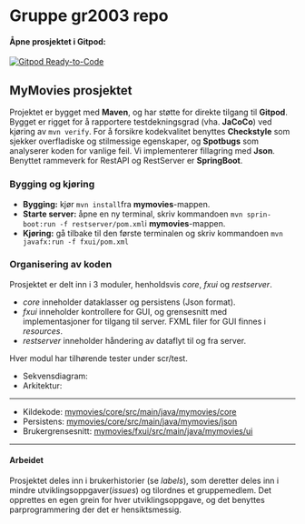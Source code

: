 # Gruppe gr2003 repo
#### Åpne prosjektet i Gitpod:
[![Gitpod Ready-to-Code](https://img.shields.io/badge/Gitpod-Ready--to--Code-blue?logo=gitpod)](https://gitpod.idi.ntnu.no/#https://gitlab.stud.idi.ntnu.no/it1901/groups-2020/gr2003/gr2003) 


## MyMovies prosjektet
Projektet er bygget med **Maven**, og har støtte for direkte tilgang til **Gitpod**.
Bygget er rigget for å rapportere testdekningsgrad (vha. **JaCoCo**) ved kjøring av `mvn verify`.
For å forsikre kodekvalitet benyttes **Checkstyle** som sjekker overfladiske og stilmessige egenskaper, og **Spotbugs** som analyserer koden for vanlige feil.
Vi implementerer fillagring med **Json**. Benyttet rammeverk for RestAPI og RestServer er **SpringBoot**.

### Bygging og kjøring 
- **Bygging:** kjør `mvn install`fra **mymovies**-mappen. 
- **Starte server:** åpne en ny terminal, skriv kommandoen `mvn sprin-boot:run -f restserver/pom.xml`i **mymovies**-mappen.
- **Kjøring:** gå tilbake til den første terminalen og skriv kommandoen `mvn javafx:run -f fxui/pom.xml`


### Organisering av koden 
Prosjektet er delt inn i 3 moduler, henholdsvis *core*, *fxui* og *restserver*.
- *core* inneholder dataklasser og persistens (Json format).
- *fxui* inneholder kontrollere for GUI, og grensesnitt med implementasjoner for tilgang til server. FXML filer for GUI finnes i *resources*.
- *restserver* inneholder håndering av dataflyt til og fra server. 

Hver modul har tilhørende tester under scr/test. 
- Sekvensdiagram: 
- Arkitektur: 

---

- Kildekode: [mymovies/core/src/main/java/mymovies/core](https://gitlab.stud.idi.ntnu.no/it1901/groups-2020/gr2003/gr2003/-/tree/master/mymovies%2Fcore%2Fsrc%2Fmain%2Fjava%2Fmymovies%2Fcore)
- Persistens: [mymovies/core/src/main/java/mymovies/json](https://gitlab.stud.idi.ntnu.no/it1901/groups-2020/gr2003/gr2003/-/tree/master/mymovies%2Fcore%2Fsrc%2Fmain%2Fjava%2Fmymovies%2Fjson)
- Brukergrensesnitt: [mymovies/fxui/src/main/java/mymovies/ui](https://gitlab.stud.idi.ntnu.no/it1901/groups-2020/gr2003/gr2003/-/tree/master/mymovies%2Ffxui%2Fsrc%2Fmain%2Fjava%2Fmymovies%2Fui)

---

#### Arbeidet 
Prosjektet deles inn i brukerhistorier (se *labels*), som deretter deles inn i mindre utviklingsoppgaver(*issues*) og tilordnes et gruppemedlem. Det opprettes en egen grein for hver utviklingsoppgave, og det benyttes parprogrammering der det er hensiktsmessig. 
